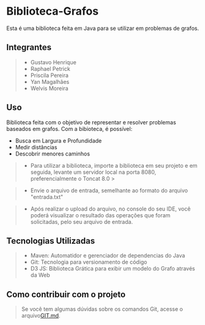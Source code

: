 # Biblioteca-Grafos

Esta é uma biblioteca feita em Java para se utilizar em problemas de grafos.

## Integrantes
> - Gustavo Henrique
> - Raphael Petrick
> - Priscila Pereira
> - Yan Magalhães
> - Welvis Moreira

## Uso

Biblioteca feita com o objetivo de representar e resolver problemas baseados em grafos. Com a bibioteca, é possível: 
- Busca em Largura e Profundidade
- Medir distâncias
- Descobrir menores caminhos

> - Para utilizar a biblioteca, importe a biblioteca em seu projeto e em seguida, levante um servidor local na porta 8080, preferencialmente o Toncat 8.0 >

> - Envie o arquivo de entrada, semelhante ao formato do arquivo "entrada.txt"

> - Após realizar o upload do arquivo, no console do seu IDE, você poderá visualizar o resultado das operações que foram solicitadas, pelo seu arquivo de entrada.

## Tecnologias Utilizadas

> - Maven: Automatidor e gerenciador de dependencias do Java
> - Git: Tecnologia para versionamento de código
> - D3 JS: Biblioteca Grática para exibir um modelo do Grafo através da Web

## Como contribuir com o projeto

> Se você tem algumas dúvidas sobre os comandos Git, acesse o arquivo[GIT.md](GIT.md).
